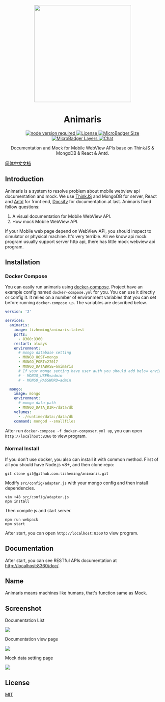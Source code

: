 <div align="center">
  <a href="https://github.com/lizheming/animaris">
    <img width="315" heigth="170" src="https://s1.ssl.qhres.com/static/5b0f0e68ca7e0ae1.svg">
  </a>  

  <h1>Animaris</h1>

  <div>
    <a href="https://github.com/lizheming/animaris">
      <img src="https://img.shields.io/badge/node-%3E%3D8.9.4-red.svg?style=flat-square" alt="node version required" />
    </a>
    <a href="https://github.com/lizheming/animaris/blob/master/LICENSE">
      <img src="https://img.shields.io/github/license/lizheming/animaris.svg?colorB=f48041&style=flat-square" alt="License">
    </a>
    <a href="https://hub.docker.com/r/lizheming/animaris">
      <img src="https://img.shields.io/microbadger/image-size/lizheming/animaris.svg?style=flat-square&logo=dockbit" alt="MicroBadger Size">
    </a>
    <a href="https://hub.docker.com/r/lizheming/animaris">
      <img src="https://img.shields.io/microbadger/layers/lizheming/animaris.svg?style=flat-square&logo=dockbit" alt="MicroBadger Layers">
    </a>
    <a href="https://discord.gg/ZCD8yc5">
      <img src="https://img.shields.io/badge/chat-on%20discord-7289da.svg?style=flat-square&logo=discord" alt="Chat">
    </a>
  </div>

  <p>Documentation and Mock for Mobile WebView APIs base on ThinkJS & MongoDB & React & Antd.</p>
</div>

[简体中文文档](https://github.com/lizheming/animaris/blob/master/README_zh-CN.md)

## Introduction

Animaris is a system to resolve problem about mobile webview api documentation and mock. We use [ThinkJS](https://thinkjs.org) and MongoDB for server, React and [Antd](https://ant.design) for front end, [Docsify](http://docsify.js.org) for documentation at last. Animaris fixed follow questions:

1. A visual documentation for Mobile WebView API.
2. How mock Mobile WebView API.

If your Mobile web page depend on WebView API, you should inspect to simulator or physical machine. It's very terrible. All we know api mock program usually support server http api, there has little mock webview api program.

## Installation

### Docker Compose

You can easily run animaris using [docker-compose](https://docs.docker.com/compose/). Project have an example config named `docker-compose.yml` for you. You can use it directly or config it.  It relies on a number of environment variables that you can set before running `docker-compose up`. The variables are described below.

```yaml
version: '2'

services: 
  animaris:
    image: lizheming/animaris:latest
    ports: 
      - 8360:8360
    restart: always
    environment:
      # mongo database setting
      - MONGO_HOST=mongo
      - MONGO_PORT=27017
      - MONGO_DATABASE=animaris
      # If your mongo setting have user auth you should add below enviroment
      # - MONGO_USER=admin
      # - MONGO_PASSWORD=admin

  mongo:
    image: mongo
    environment:
      # mongo data path
      - MONGO_DATA_DIR=/data/db
    volumes: 
      - ./runtime/data:/data/db
    command: mongod --smallfiles
```

After run `docker-compose -f docker-composer.yml up`, you can open `http://localhost:8360` to view program.

### Normal Install

If you don't use docker, you also can install it with common method. First of all you should have Node.js v8+, and then clone repo:

```
git clone git@github.com:lizheming/animaris.git
```

Modify `src/config/adapter.js` with your mongo config and then install dependencies.

```
vim +48 src/config/adapter.js
npm install
```

Then compile js and start server.

```
npm run webpack
npm start
```

After start, you can open `http://localhost:8360` to view program.

## Documentation

After start, you can see RESTful APIs documentation at <http://localhost:8360/doc/>.

## Name

Animaris means machines like humans, that's function same as Mock.

## Screenshot

Documentation List

![](https://p0.ssl.qhimg.com/t0194fc9409ff5770e2.jpg)

Documentation view page

![](https://p0.ssl.qhimg.com/t01e4a2090ed1f5aed5.jpg)

Mock data setting page

![](https://p0.ssl.qhimg.com/t015a770a88a74fa694.jpg)

## License 

[MIT](https://github.com/lizheming/animaris/blob/master/LICENSE)